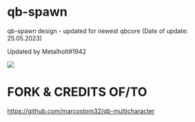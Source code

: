 # qb-spawn
qb-spawn design - updated for newest qbcore (Date of update: 25.05.2023)

Updated by Metalholt#1942

![](https://cdn.discordapp.com/attachments/797581154315927573/913605989880692827/unknown.png)

# FORK & CREDITS OF/TO
https://github.com/marcostom32/qb-multicharacter

